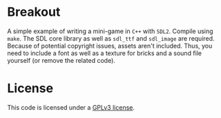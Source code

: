 # Breakout
A simple example of writing a mini-game in `C++` with `SDL2`. Compile using
`make`. The SDL core library as well as `sdl_ttf` and `sdl_image` are required.
Because of potential copyright issues, assets aren't included. Thus, you need
to include a font as well as a texture for bricks and a sound file yourself (or
remove the related code).

# License
This code is licensed under a [GPLv3 license](./LICENSE.md).
